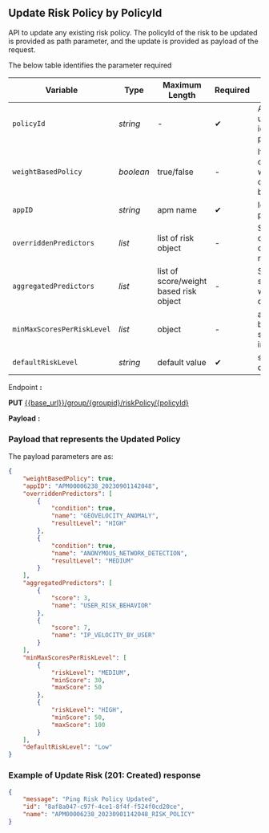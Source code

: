## Update Risk Policy by PolicyId   

API to update any existing risk policy. The policyId of the risk to be updated is provided as path parameter, and the update is provided as payload of the request.

The below table identifies the parameter required

| Variable | Type | Maximum Length | Required | Description |
| -------- | -- |------------| ------- | ---- |
| `policyId` | *string* | - | &#10004; | A unique ID used to identify the policy. |
| `weightBasedPolicy` | *boolean* | true/false | - | If risk to be determined is weight based or score based |
| `appID` | *string* | apm name | &#10004; | Id of the policy |
| `overriddenPredictors` | *list* | list of risk object | - | Specifies critical risks or priority risks |
| `aggregatedPredictors` | *list* | list of score/weight based risk object | - | Specifies score or weights of different risks | 
| `minMaxScoresPerRiskLevel` | *list* | object | - | assign risk based on score/weights interval |
| `defaultRiskLevel` | *string* | default value | &#10004; | sets the default value |

<!--
type: tab
titles: Request, Response
-->

Endpoint **:**

**PUT** [{{base_url}}/group/{groupid}/riskPolicy/{policyId}](../api/?type=put&path=/group/{groupid}/riskPolicy/{policyId}&version=2.0.0)

**Payload** **:**

### Payload that represents the Updated Policy

The payload parameters are as: 

```json
{
    "weightBasedPolicy": true,
    "appID": "APM00006238_20230901142048",
    "overriddenPredictors": [
        {
            "condition": true,
            "name": "GEOVELOCITY_ANOMALY",
            "resultLevel": "HIGH"
        },
        {
            "condition": true,
            "name": "ANONYMOUS_NETWORK_DETECTION",
            "resultLevel": "MEDIUM"
        }
    ],
    "aggregatedPredictors": [
        {
            "score": 3,
            "name": "USER_RISK_BEHAVIOR"
        },
        {
            "score": 7,
            "name": "IP_VELOCITY_BY_USER"
        }
    ],
    "minMaxScoresPerRiskLevel": [
        {
            "riskLevel": "MEDIUM",
            "minScore": 30,
            "maxScore": 50
        },
        {
            "riskLevel": "HIGH",
            "minScore": 50,
            "maxScore": 100
        }
    ],
    "defaultRiskLevel": "Low"
}
```
<!--
type: tab
-->

### Example of Update Risk (201: Created) response

```json
{
    "message": "Ping Risk Policy Updated",
    "id": "8af8a047-c97f-4ce1-8f4f-f524f0cd20ce",
    "name": "APM00006238_20230901142048_RISK_POLICY"
}
```
<!-- type: tab-end -->